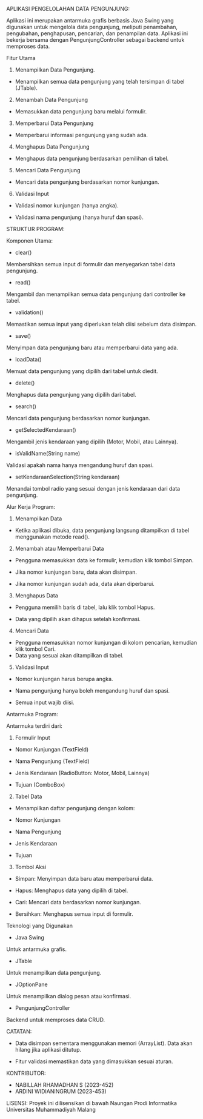 APLIKASI PENGELOLAHAN DATA PENGUNJUNG:

Aplikasi ini merupakan antarmuka grafis berbasis Java Swing yang digunakan untuk mengelola data pengunjung, meliputi penambahan, pengubahan, penghapusan, pencarian, dan penampilan data. Aplikasi ini bekerja bersama dengan PengunjungController sebagai backend untuk memproses data.

Fitur Utama
1. Menampilkan Data Pengunjung.

- Menampilkan semua data pengunjung yang telah tersimpan di tabel (JTable).

2. Menambah Data Pengunjung

- Memasukkan data pengunjung baru melalui formulir.
3. Memperbarui Data Pengunjung

- Memperbarui informasi pengunjung yang sudah ada.
4. Menghapus Data Pengunjung

- Menghapus data pengunjung berdasarkan pemilihan di tabel.
5. Mencari Data Pengunjung

- Mencari data pengunjung berdasarkan nomor kunjungan.
6. Validasi Input

- Validasi nomor kunjungan (hanya angka).

- Validasi nama pengunjung (hanya huruf dan spasi).


STRUKTUR PROGRAM:

Komponen Utama:

- clear()

Membersihkan semua input di formulir dan menyegarkan tabel data pengunjung.

- read()

Mengambil dan menampilkan semua data pengunjung dari controller ke tabel.

- validation()

Memastikan semua input yang diperlukan telah diisi sebelum data disimpan.

- save()

Menyimpan data pengunjung baru atau memperbarui data yang ada.

- loadData()

Memuat data pengunjung yang dipilih dari tabel untuk diedit.

- delete()

Menghapus data pengunjung yang dipilih dari tabel.

- search()

Mencari data pengunjung berdasarkan nomor kunjungan.

- getSelectedKendaraan()

Mengambil jenis kendaraan yang dipilih (Motor, Mobil, atau Lainnya).

- isValidName(String name)

Validasi apakah nama hanya mengandung huruf dan spasi.

- setKendaraanSelection(String kendaraan)

Menandai tombol radio yang sesuai dengan jenis kendaraan dari data pengunjung.

Alur Kerja Program:

1. Menampilkan Data

- Ketika aplikasi dibuka, data pengunjung langsung ditampilkan di tabel menggunakan metode read().

2. Menambah atau Memperbarui Data

- Pengguna memasukkan data ke formulir, kemudian klik tombol Simpan.

- Jika nomor kunjungan baru, data akan disimpan.

- Jika nomor kunjungan sudah ada, data akan diperbarui.

3. Menghapus Data

- Pengguna memilih baris di tabel, lalu klik tombol Hapus.

- Data yang dipilih akan dihapus setelah konfirmasi.

4. Mencari Data

- Pengguna memasukkan nomor kunjungan di kolom pencarian, kemudian klik tombol Cari.
- Data yang sesuai akan ditampilkan di tabel.

5. Validasi Input

- Nomor kunjungan harus berupa angka.

- Nama pengunjung hanya boleh mengandung huruf dan spasi.

- Semua input wajib diisi.

Antarmuka Program:

Antarmuka terdiri dari:

1. Formulir Input

- Nomor Kunjungan (TextField)

- Nama Pengunjung (TextField)

- Jenis Kendaraan (RadioButton: Motor, Mobil, Lainnya)

- Tujuan (ComboBox)

2. Tabel Data

- Menampilkan daftar pengunjung dengan kolom:

- Nomor Kunjungan

- Nama Pengunjung

- Jenis Kendaraan

- Tujuan

3. Tombol Aksi

- Simpan: Menyimpan data baru atau memperbarui data.

- Hapus: Menghapus data yang dipilih di tabel.

- Cari: Mencari data berdasarkan nomor kunjungan.

- Bersihkan: Menghapus semua input di formulir.

Teknologi yang Digunakan

- Java Swing

Untuk antarmuka grafis.

- JTable

Untuk menampilkan data pengunjung.

- JOptionPane

Untuk menampilkan dialog pesan atau konfirmasi.

- PengunjungController

Backend untuk memproses data CRUD.

CATATAN:

- Data disimpan sementara menggunakan memori (ArrayList). Data akan hilang jika aplikasi ditutup.

- Fitur validasi memastikan data yang dimasukkan sesuai aturan.

KONTRIBUTOR:
- NABILLAH RHAMADHAN S (2023-452)
- ARDINI WIDIANINGRUM (2023-453)

LISENSI:
Proyek ini dilisensikan di bawah Naungan Prodi Informatika Universitas Muhammadiyah Malang